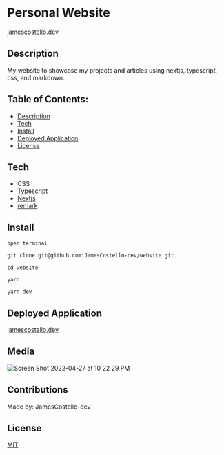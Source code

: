 # Personal Website

[jamescostello.dev](https://jamescostello.dev)

## Description

My website to showcase my projects and articles using nextjs, typescript, css, and markdown.

## Table of Contents:

-   [Description](#description)
-   [Tech](#tech)
-   [Install](#install)
-   [Deployed Application](#deployed-application)
-   [License](#license)

## Tech

-   CSS
-   [Typescript](https://www.typescriptlang.org/)
-   [Nextjs](https://nextjs.org/)
-   [remark](https://github.com/remarkjs/remark)

## Install

`open terminal`

`git clone git@github.com:JamesCostello-dev/website.git`

`cd website`

`yarn`

`yarn dev`

## Deployed Application

[jamescostello.dev](https://jamescostello.dev)

## Media

![Screen Shot 2022-04-27 at 10 22 29 PM](https://user-images.githubusercontent.com/28774706/165682386-281bc783-2c56-4b35-ae06-8fcc52583427.png)

## Contributions

Made by: JamesCostello-dev

## License

[MIT](https://opensource.org/licenses/MIT)
